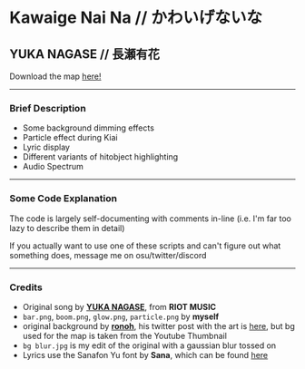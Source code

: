 # Kawaige Nai Na // かわいげないな

## YUKA NAGASE // 長瀬有花

Download the map [here!](https://osu.ppy.sh/beatmapsets/1664905#osu/3398802)

---

### Brief Description

- Some background dimming effects
- Particle effect during Kiai
- Lyric display
- Different variants of hitobject highlighting
- Audio Spectrum

---

### Some Code Explanation

The code is largely self-documenting with comments in-line (i.e. I'm far too lazy to describe them in detail)

If you actually want to use one of these scripts and can't figure out what something does, message me on osu/twitter/discord

---

### Credits

- Original song by [**YUKA NAGASE**](https://www.youtube.com/watch?v=7ohkS_4hQf8), from **RIOT MUSIC**
- `bar.png`, `boom.png`, `glow.png`, `particle.png` by **myself**
- original background by [**ronoh**](https://twitter.com/rrnyrmy/), his twitter post with the art is [here](https://twitter.com/rrnyrmy/status/1451870583939993603), but bg used for the map is taken from the Youtube Thumbnail
- `bg blur.jpg` is my edit of the original with a gaussian blur tossed on
- Lyrics use the Sanafon Yu font by **Sana**, which can be found [here](http://sana.s12.xrea.com/2_sanafonyu.html)
